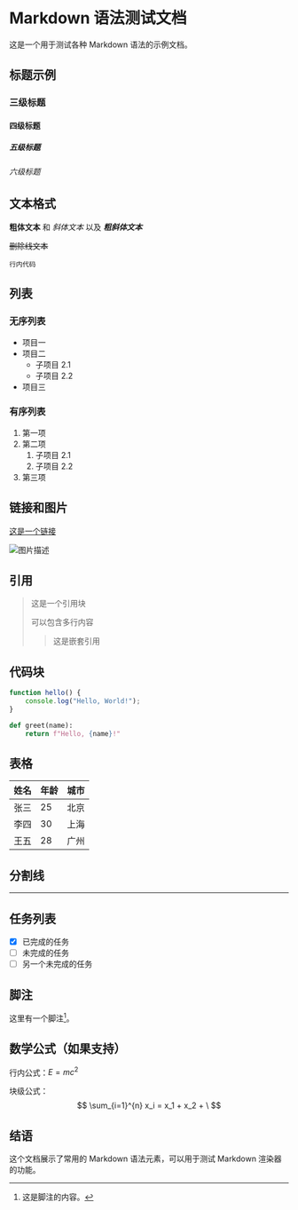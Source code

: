 # Markdown 语法测试文档

这是一个用于测试各种 Markdown 语法的示例文档。

## 标题示例

### 三级标题
#### 四级标题
##### 五级标题
###### 六级标题

## 文本格式

**粗体文本** 和 *斜体文本* 以及 ***粗斜体文本***

~~删除线文本~~

`行内代码`

## 列表

### 无序列表
- 项目一
- 项目二
  - 子项目 2.1
  - 子项目 2.2
- 项目三

### 有序列表
1. 第一项
2. 第二项
   1. 子项目 2.1
   2. 子项目 2.2
3. 第三项

## 链接和图片

[这是一个链接](https://example.com)

![图片描述](https://via.placeholder.com/150)

## 引用

> 这是一个引用块
> 
> 可以包含多行内容
> 
> > 这是嵌套引用

## 代码块

```javascript
function hello() {
    console.log("Hello, World!");
}
```

```python
def greet(name):
    return f"Hello, {name}!"
```

## 表格

| 姓名 | 年龄 | 城市 |
|------|------|------|
| 张三 | 25   | 北京 |
| 李四 | 30   | 上海 |
| 王五 | 28   | 广州 |

## 分割线

---

## 任务列表

- [x] 已完成的任务
- [ ] 未完成的任务
- [ ] 另一个未完成的任务

## 脚注

这里有一个脚注[^1]。

[^1]: 这是脚注的内容。

## 数学公式（如果支持）

行内公式：$E = mc^2$

块级公式：
$$
\sum_{i=1}^{n} x_i = x_1 + x_2 + \
$$

## 结语

这个文档展示了常用的 Markdown 语法元素，可以用于测试 Markdown 渲染器的功能。
